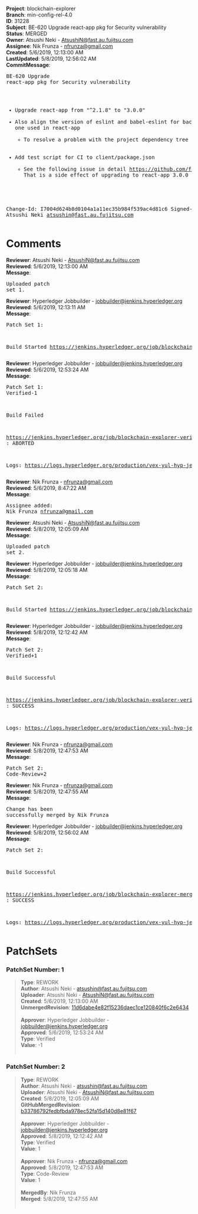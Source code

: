<strong>Project</strong>: blockchain-explorer<br><strong>Branch</strong>: min-config-rel-4.0<br><strong>ID</strong>: 31228<br><strong>Subject</strong>: BE-620 Upgrade react-app pkg for Security vulnerability<br><strong>Status</strong>: MERGED<br><strong>Owner</strong>: Atsushi Neki - AtsushiN@fast.au.fujitsu.com<br><strong>Assignee</strong>: Nik Frunza - nfrunza@gmail.com<br><strong>Created</strong>: 5/6/2019, 12:13:00 AM<br><strong>LastUpdated</strong>: 5/8/2019, 12:56:02 AM<br><strong>CommitMessage</strong>:<br><pre>BE-620 Upgrade react-app pkg for Security vulnerability

- Upgrade react-app from "^2.1.8" to "3.0.0"
- Also align the version of eslint and babel-eslint for backend to the one used in react-app
  - To resolve a problem with the project dependency tree
- Add test script for CI to client/package.json
  - See the following issue in detail
    https://github.com/facebook/create-react-app/issues/6899
    That is a side effect of upgrading to react-app 3.0.0

Change-Id: I7004d624b8d0104a1a11ec35b984f539ac4d81c6
Signed-off-by: Atsushi Neki <atsushin@fast.au.fujitsu.com>
</pre><h1>Comments</h1><strong>Reviewer</strong>: Atsushi Neki - AtsushiN@fast.au.fujitsu.com<br><strong>Reviewed</strong>: 5/6/2019, 12:13:00 AM<br><strong>Message</strong>: <pre>Uploaded patch set 1.</pre><strong>Reviewer</strong>: Hyperledger Jobbuilder - jobbuilder@jenkins.hyperledger.org<br><strong>Reviewed</strong>: 5/6/2019, 12:13:11 AM<br><strong>Message</strong>: <pre>Patch Set 1:

Build Started https://jenkins.hyperledger.org/job/blockchain-explorer-verify-x86_64/141/</pre><strong>Reviewer</strong>: Hyperledger Jobbuilder - jobbuilder@jenkins.hyperledger.org<br><strong>Reviewed</strong>: 5/6/2019, 12:53:24 AM<br><strong>Message</strong>: <pre>Patch Set 1: Verified-1

Build Failed 

https://jenkins.hyperledger.org/job/blockchain-explorer-verify-x86_64/141/ : ABORTED

Logs: https://logs.hyperledger.org/production/vex-yul-hyp-jenkins-3/blockchain-explorer-verify-x86_64/141</pre><strong>Reviewer</strong>: Nik Frunza - nfrunza@gmail.com<br><strong>Reviewed</strong>: 5/6/2019, 8:47:22 AM<br><strong>Message</strong>: <pre>Assignee added: Nik Frunza <nfrunza@gmail.com></pre><strong>Reviewer</strong>: Atsushi Neki - AtsushiN@fast.au.fujitsu.com<br><strong>Reviewed</strong>: 5/8/2019, 12:05:09 AM<br><strong>Message</strong>: <pre>Uploaded patch set 2.</pre><strong>Reviewer</strong>: Hyperledger Jobbuilder - jobbuilder@jenkins.hyperledger.org<br><strong>Reviewed</strong>: 5/8/2019, 12:05:18 AM<br><strong>Message</strong>: <pre>Patch Set 2:

Build Started https://jenkins.hyperledger.org/job/blockchain-explorer-verify-x86_64/144/</pre><strong>Reviewer</strong>: Hyperledger Jobbuilder - jobbuilder@jenkins.hyperledger.org<br><strong>Reviewed</strong>: 5/8/2019, 12:12:42 AM<br><strong>Message</strong>: <pre>Patch Set 2: Verified+1

Build Successful 

https://jenkins.hyperledger.org/job/blockchain-explorer-verify-x86_64/144/ : SUCCESS

Logs: https://logs.hyperledger.org/production/vex-yul-hyp-jenkins-3/blockchain-explorer-verify-x86_64/144</pre><strong>Reviewer</strong>: Nik Frunza - nfrunza@gmail.com<br><strong>Reviewed</strong>: 5/8/2019, 12:47:53 AM<br><strong>Message</strong>: <pre>Patch Set 2: Code-Review+2</pre><strong>Reviewer</strong>: Nik Frunza - nfrunza@gmail.com<br><strong>Reviewed</strong>: 5/8/2019, 12:47:55 AM<br><strong>Message</strong>: <pre>Change has been successfully merged by Nik Frunza</pre><strong>Reviewer</strong>: Hyperledger Jobbuilder - jobbuilder@jenkins.hyperledger.org<br><strong>Reviewed</strong>: 5/8/2019, 12:56:02 AM<br><strong>Message</strong>: <pre>Patch Set 2:

Build Successful 

https://jenkins.hyperledger.org/job/blockchain-explorer-merge-x86_64/78/ : SUCCESS

Logs: https://logs.hyperledger.org/production/vex-yul-hyp-jenkins-3/blockchain-explorer-merge-x86_64/78</pre><h1>PatchSets</h1><h3>PatchSet Number: 1</h3><blockquote><strong>Type</strong>: REWORK<br><strong>Author</strong>: Atsushi Neki - atsushin@fast.au.fujitsu.com<br><strong>Uploader</strong>: Atsushi Neki - AtsushiN@fast.au.fujitsu.com<br><strong>Created</strong>: 5/6/2019, 12:13:00 AM<br><strong>UnmergedRevision</strong>: [11d6dabe4e82f15236daec1ce120840f6c2e6434](https://github.com/hyperledger-gerrit-archive/blockchain-explorer/commit/11d6dabe4e82f15236daec1ce120840f6c2e6434)<br><br><strong>Approver</strong>: Hyperledger Jobbuilder - jobbuilder@jenkins.hyperledger.org<br><strong>Approved</strong>: 5/6/2019, 12:53:24 AM<br><strong>Type</strong>: Verified<br><strong>Value</strong>: -1<br><br></blockquote><h3>PatchSet Number: 2</h3><blockquote><strong>Type</strong>: REWORK<br><strong>Author</strong>: Atsushi Neki - atsushin@fast.au.fujitsu.com<br><strong>Uploader</strong>: Atsushi Neki - AtsushiN@fast.au.fujitsu.com<br><strong>Created</strong>: 5/8/2019, 12:05:09 AM<br><strong>GitHubMergedRevision</strong>: [b33786792fedbfbda978ec52fa15d140d8e81f67](https://github.com/hyperledger-gerrit-archive/blockchain-explorer/commit/b33786792fedbfbda978ec52fa15d140d8e81f67)<br><br><strong>Approver</strong>: Hyperledger Jobbuilder - jobbuilder@jenkins.hyperledger.org<br><strong>Approved</strong>: 5/8/2019, 12:12:42 AM<br><strong>Type</strong>: Verified<br><strong>Value</strong>: 1<br><br><strong>Approver</strong>: Nik Frunza - nfrunza@gmail.com<br><strong>Approved</strong>: 5/8/2019, 12:47:53 AM<br><strong>Type</strong>: Code-Review<br><strong>Value</strong>: 1<br><br><strong>MergedBy</strong>: Nik Frunza<br><strong>Merged</strong>: 5/8/2019, 12:47:55 AM<br><br></blockquote>